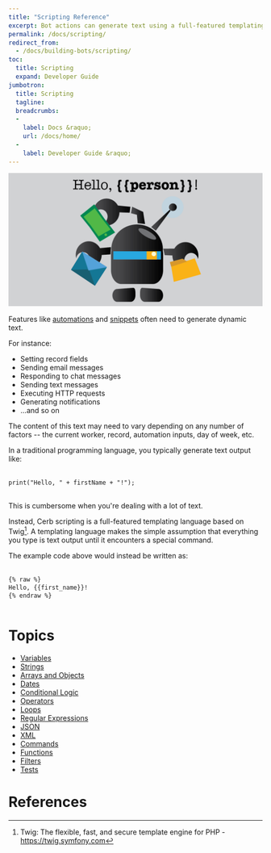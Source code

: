 ```yaml
---
title: "Scripting Reference"
excerpt: Bot actions can generate text using a full-featured templating language. Here's everything you need to know.
permalink: /docs/scripting/
redirect_from:
  - /docs/building-bots/scripting/
toc:
  title: Scripting
  expand: Developer Guide
jumbotron:
  title: Scripting
  tagline: 
  breadcrumbs:
  -
    label: Docs &raquo;
    url: /docs/home/
  -
    label: Developer Guide &raquo;
---
```


<div class="cerb-screenshot">
<img src="/assets/images/docs/scripting/banner.png" class="screenshot">
</div>

Features like [automations](/docs/automations/) and [snippets](/docs/snippets/) often need to generate dynamic text.

For instance:
* Setting record fields
* Sending email messages
* Responding to chat messages
* Sending text messages
* Executing HTTP requests
* Generating notifications
* ...and so on

The content of this text may need to vary depending on any number of factors -- the current worker, record, automation inputs, day of week, etc.

In a traditional programming language, you typically generate text output like:

<pre>
<code class="language-python">
print("Hello, " + firstName + "!");
</code>
</pre>

This is cumbersome when you're dealing with a lot of text.

Instead, Cerb scripting is a full-featured templating language based on Twig[^twig]. A templating language makes the simple assumption that everything you type is text output until it encounters a special command.

The example code above would instead be written as:

<pre>
<code class="language-twig">
{% raw %}
Hello, {{first_name}}!
{% endraw %}
</code>
</pre>

# Topics

* [Variables](/docs/scripting/variables/)
* [Strings](/docs/scripting/strings/)
* [Arrays and Objects](/docs/scripting/arrays-objects/)
* [Dates](/docs/scripting/dates/)
* [Conditional Logic](/docs/scripting/conditional-logic/)
* [Operators](/docs/scripting/operators/)
* [Loops](/docs/scripting/loops/)
* [Regular Expressions](/docs/scripting/regular-expressions/)
* [JSON](/docs/scripting/json/)
* [XML](/docs/scripting/xml/)
* [Commands](/docs/scripting/commands/)
* [Functions](/docs/scripting/functions/)
* [Filters](/docs/scripting/filters/)
* [Tests](/docs/scripting/tests/)

# References

[^twig]: Twig: The flexible, fast, and secure template engine for PHP - <https://twig.symfony.com>
